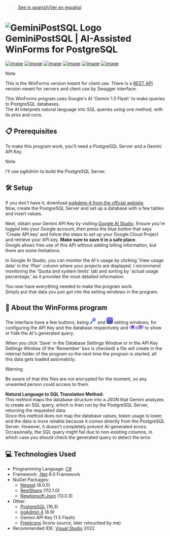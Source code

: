 > [See in spanish/Ver en español](https://github.com/LuisMiSanVe/GeminiPostSQL/tree/spanish)
# <img src="https://github.com/LuisMiSanVe/GeminiPostSQL/blob/main/AiPostgreWinForms/Resources/icon.ico" width="40" alt="GeminiPostSQL Logo"> GeminiPostSQL | AI-Assisted WinForms for PostgreSQL
[![image](https://img.shields.io/badge/C%23-239120?style=for-the-badge&logo=csharp&logoColor=white)](https://dotnet.microsoft.com/en-us/languages/csharp)
[![image](https://img.shields.io/badge/.NET-5C2D91?style=for-the-badge&logo=.net&logoColor=white)](https://dotnet.microsoft.com/en-us/learn/dotnet/what-is-dotnet)
[![image](https://img.shields.io/badge/postgres-%23316192.svg?style=for-the-badge&logo=postgresql&logoColor=white)](https://www.postgresql.org/)
[![image](https://img.shields.io/badge/json-5E5C5C?style=for-the-badge&logo=json&logoColor=white)](https://www.newtonsoft.com/json)
[![image](https://img.shields.io/badge/Google%20Gemini-8E75B2?style=for-the-badge&logo=googlegemini&logoColor=white)](https://aistudio.google.com/app/apikey)
[![image](https://img.shields.io/badge/Visual_Studio-5C2D91?style=for-the-badge&logo=visual%20studio&logoColor=white)](https://visualstudio.microsoft.com/)

>[!NOTE]
> This is the WinForms version meant for client use. There is a [REST API](https://github.com/LuisMiSanVe/AIPostgreAssistant_API/tree/main) version meant for servers and client use by Swagger interface.

This WinForms program uses Google's AI 'Gemini 1.5 Flash' to make queries to PostgreSQL databases.  
The AI interprets natural language into SQL queries using one method, with its pros and cons.

## 📋 Prerequisites
To make this program work, you'll need a PostgreSQL Server and a Gemini API Key.

> [!NOTE]  
> I'll use pgAdmin to build the PostgreSQL Server.

## 🛠️ Setup
If you don't have it, download [pgAdmin 4 from the official website](https://www.pgadmin.org/download/).  
Now, create the PostgreSQL Server and set up a database with a few tables and insert values.

Next, obtain your Gemini API Key by visiting [Google AI Studio](https://aistudio.google.com/app/apikey). Ensure you're logged into your Google account, then press the blue button that says 'Create API key' and follow the steps to set up your Google Cloud Project and retrieve your API key. **Make sure to save it in a safe place**.  
Google allows free use of this API without adding billing information, but there are some limitations.

In Google AI Studio, you can monitor the AI's usage by clicking 'View usage data' in the 'Plan' column where your projects are displayed. I recommend monitoring the 'Quota and system limits' tab and sorting by 'actual usage percentage,' as it provides the most detailed information.

You now have everything needed to make the program work.  
Simply put that data you just got into the setting windows in the program.

## 📖 About the WinForms program
The interface have a few buttons, being <img src="https://github.com/LuisMiSanVe/GeminiPostSQL/blob/main/AiPostgreWinForms/Resources/key.png" width="20" alt="API Key Settings"> and <img src="https://github.com/LuisMiSanVe/GeminiPostSQL/blob/main/AiPostgreWinForms/Resources/db.png" width="20" alt="Database Settings"> setting windows, for configuring the API Key and the database respectively and <img src="https://github.com/LuisMiSanVe/GeminiPostSQL/blob/main/AiPostgreWinForms/Resources/show.png" width="20" alt="Show SQL">/<img src="https://github.com/LuisMiSanVe/GeminiPostSQL/blob/main/AiPostgreWinForms/Resources/hide.png" width="20" alt="Hide SQL"> to show or hide the AI's generated query.

When you click 'Save' in the Database Settings Window or in the API Key Settings Window (if the 'Remember' box is checked) a file will create in the internal folder of the program so the next time the program is started, all this data gets loaded automaticly.
> [!WARNING]
> Be aware of that this files are not encrypted for the moment, so any unwanted person could access to them.

**Natural Language to SQL Translation Method:**  
This method maps the database structure into a JSON that Gemini analyzes to create an SQL query, which is then run by the PostgreSQL Server, returning the requested data.  
Since this method does not map the database values, token usage is lower, and the data is more reliable because it comes directly from the PostgreSQL Server. However, it doesn't completely prevent AI-generated errors. Occasionally, the SQL query might fail due to non-existing columns, in which case you should check the generated query to detect the error.

## 💻 Technologies Used
- Programming Language: [C#](https://dotnet.microsoft.com/en-us/languages/csharp)
- Framework: [.Net](https://dotnet.microsoft.com/en-us/learn/dotnet/what-is-dotnet) 8.0 Framework
- NuGet Packages:
  - [Npgsql](https://www.npgsql.org/) (8.0.5)
  - [RestSharp](https://restsharp.dev/) (112.1.0)
  - [Newtonsoft.Json](https://www.newtonsoft.com/json) (13.0.3)
- Other:
  - [PostgreSQL](https://www.postgresql.org/) (16.3)
  - [pgAdmin 4](https://www.pgadmin.org/) (8.9)
  - Gemini API Key (1.5 Flash)
  - [FreeIcons](https://freeicons.io/) (Icons source, later retouched by me)
- Recommended IDE: [Visual Studio](https://visualstudio.microsoft.com/) 2022
